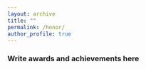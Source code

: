 ```yaml
---
layout: archive
title: ""
permalink: /honor/
author_profile: true
---
```

### Write awards and achievements here